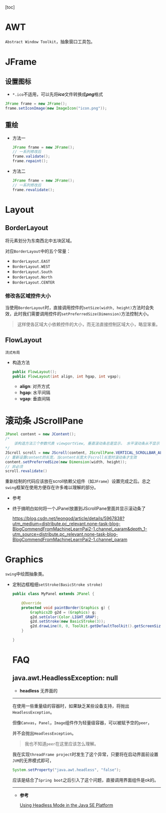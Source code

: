 [toc]

# AWT

`Abstract Window Toolkit`，抽象窗口工具包。

# JFrame

## 设置图标

- `*.ico`不适用，可以先将***ico***文件转换成***png***格式

``` java
JFrame frame = new JFrame();
frame.setIconImage(new ImageIcon("icon.png"));
```

## 重绘

- 方法一

  ``` java 
  JFrame frame = new JFrame();
  // 一系列修改后
  frame.validate();
  frame.repaint();
  ```

- 方法二

  ``` java
  JFrame frame = new JFrame();
  // 一系列修改后
  frame.revalidate();
  ```

# Layout

## BorderLayout

将元素划分为东南西北中五块区域。

对应`BorderLayout`中的五个常量：

- `BorderLayout.EAST`
- `BorderLayout.WEST`
- `BorderLayout.South`
- `BorderLayout.North`
- `BorderLayout.CENTER`

### 修改各区域控件大小

当使用`BorderLayout`时，直接调用控件的`setSize(width, height)`方法时会失效，此时我们需要调用控件的`setPreferredSize(Dimension)`方法控制大小。

> 这样使各区域大小依赖控件的大小，而无法直接控制区域大小，略显笨重。

## FlowLayout

`流式布局`

 - 构造方法

   ``` java
   public FlowLayout();
   public FlowLayout(int align, int hgap, int vgap);
   ```

   - **align**:	对齐方式
   - **hgap**:	水平间隔
   - **vgap**:	垂直间隔

# 滚动条 JScrollPane

``` java
JPanel content = new JContent();
/*
	该构造方法三个参数代表 viewportView, 垂直滚动条总是显示， 水平滚动条从不显示
*/
JScroll scroll = new JScroll(content, JScrollPane.VERTICAL_SCROLLBAR_ALWAYS, JScrollPane.HORIZONTAL_SCROLL_NEVER);
// 重新设置content的长宽，当content长宽大于scroll长宽时滚动条才生效
content.setPreferredSize(new Dimension(width, height));
// 非必须
scroll.revalidate()
```

重新绘制的代码应该放在scroll依赖父组件（如`JFrame`）设置完成之后。总之`swing`框架在使用方便存在许多难以理解的部分。

- 参考

- 终于搞明白如何将一个JPanel放置到JScrollPane里面并显示滚动条了

  https://blog.csdn.net/leongod/article/details/5967838?utm_medium=distribute.pc_relevant.none-task-blog-BlogCommendFromMachineLearnPai2-1.channel_param&depth_1-utm_source=distribute.pc_relevant.none-task-blog-BlogCommendFromMachineLearnPai2-1.channel_param

# Graphics

`swing`中绘图抽象类。

- 定制边框粗细`setStroke(BasicStroke stroke)`

  ``` java
  public class MyPanel extends JPanel {
      
      @Override
      protected void paintBorder(Graphics g) {
          Graphics2D g2d = (Graphics) g;
          g2d.setColor(Color.LIGHT_GRAP);
          g2d.setStroke(new BasicStroke(3));
          g2d.drawLine(0, 0, Toolkit.getDefaultToolkit().getScreenSize().width, 0);
      }
      
  }
  ```

  # FAQ
  
  ## java.awt.HeadlessException: null
  
  - **headless**	无界面的
  
  <hr>
  
  在使用一些重量级的容器时，如果缺乏某些设备支持，将抛出`HeadlessException`。
  
  但像`Canvas`，`Panel`，`Image`组件作为轻量级容器，可以被赋予空的`peer`，
  
  并不会抛出`HeadlessException`。
  
  > 我也不知道`peer`在这里应该怎么理解。
  
  我在实现`threadFrame project`时发生了这个异常，只要将在启动界面前设置`JVM`的无界模式即可，
  
  ``` java
  System.setProperty("java.awt.headless", "false");
  ```
  
  应该是结合了`Spring boot`之后引入了这个问题，直接调用界面组件是ok的。
  
  <hr>
  
  - **参考**
  
    <a href='https://www.oracle.com/technical-resources/articles/javase/headless.html'>Using Headless Mode in the Java SE Platform</a>
  
  